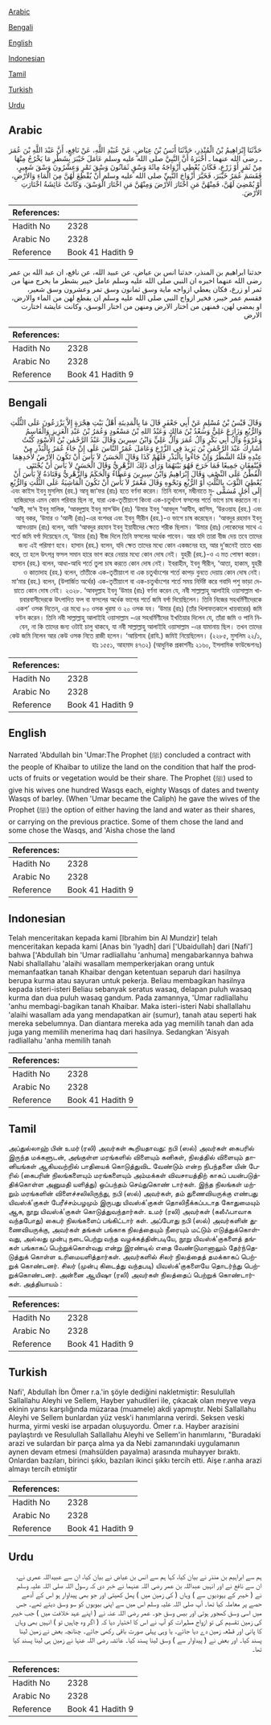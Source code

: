[Arabic](#arabic)

[Bengali](#bengali)

[English](#english)

[Indonesian](#indonesian)

[Tamil](#tamil)

[Turkish](#turkish)

[Urdu](#urdu)

## Arabic


<div dir="rtl" lang="ar" style={{fontSize:'larger',backgroundColor:'#f8f9fa',padding:20}}>
حَدَّثَنَا إِبْرَاهِيمُ بْنُ الْمُنْذِرِ، حَدَّثَنَا أَنَسُ بْنُ عِيَاضٍ، عَنْ عُبَيْدِ اللَّهِ، عَنْ نَافِعٍ، أَنَّ عَبْدَ اللَّهِ بْنَ عُمَرَ ـ رضى الله عنهما ـ أَخْبَرَهُ أَنَّ النَّبِيَّ صلى الله عليه وسلم عَامَلَ خَيْبَرَ بِشَطْرِ مَا يَخْرُجُ مِنْهَا مِنْ ثَمَرٍ أَوْ زَرْعٍ، فَكَانَ يُعْطِي أَزْوَاجَهُ مِائَةَ وَسْقٍ ثَمَانُونَ وَسْقَ تَمْرٍ وَعِشْرُونَ وَسْقَ شَعِيرٍ، فَقَسَمَ عُمَرُ خَيْبَرَ، فَخَيَّرَ أَزْوَاجَ النَّبِيِّ صلى الله عليه وسلم أَنْ يُقْطِعَ لَهُنَّ مِنَ الْمَاءِ وَالأَرْضِ، أَوْ يُمْضِيَ لَهُنَّ، فَمِنْهُنَّ مَنِ اخْتَارَ الأَرْضَ وَمِنْهُنَّ مَنِ اخْتَارَ الْوَسْقَ، وَكَانَتْ عَائِشَةُ اخْتَارَتِ الأَرْضَ‏.‏
</div>
<div style={{backgroundColor:'#f8f9fa',padding:20, marginBottom: 10}}><table> <thead> <tr> <th>References:</th> <th></th> </tr> </thead> <tbody><tr><td>Hadith No</td><td>2328</td></tr><tr><td>Arabic No</td><td>2328</td></tr><tr><td>Reference</td><td>Book 41 Hadith 9</td></tr></tbody></table></div>


<div dir="rtl" lang="ar" style={{fontSize:'larger',backgroundColor:'#f8f9fa',padding:20}}>
حدثنا ابراهيم بن المنذر، حدثنا انس بن عياض، عن عبيد الله، عن نافع، ان عبد الله بن عمر رضى الله عنهما اخبره ان النبي صلى الله عليه وسلم عامل خيبر بشطر ما يخرج منها من ثمر او زرع، فكان يعطي ازواجه ماية وسق ثمانون وسق تمر وعشرون وسق شعير، فقسم عمر خيبر، فخير ازواج النبي صلى الله عليه وسلم ان يقطع لهن من الماء والارض، او يمضي لهن، فمنهن من اختار الارض ومنهن من اختار الوسق، وكانت عايشة اختارت الارض
</div>
<div style={{backgroundColor:'#f8f9fa',padding:20, marginBottom: 10}}><table> <thead> <tr> <th>References:</th> <th></th> </tr> </thead> <tbody><tr><td>Hadith No</td><td>2328</td></tr><tr><td>Arabic No</td><td>2328</td></tr><tr><td>Reference</td><td>Book 41 Hadith 9</td></tr></tbody></table></div>

## Bengali


<div dir="rtl" lang="bn" style={{fontSize:'larger',backgroundColor:'#f8f9fa',padding:20}}>
وَقَالَ قَيْسُ بْنُ مُسْلِمٍ عَنْ أَبِي جَعْفَرٍ قَالَ مَا بِالْمَدِينَةِ أَهْلُ بَيْتِ هِجْرَةٍ إِلاَّ يَزْرَعُونَ عَلَى الثُّلُثِ وَالرُّبُعِ وَزَارَعَ عَلِيٌّ وَسَعْدُ بْنُ مَالِكٍ وَعَبْدُ اللهِ بْنُ مَسْعُودٍ وَعُمَرُ بْنُ عَبْدِ الْعَزِيزِ وَالْقَاسِمُ وَعُرْوَةُ وَآلُ أَبِي بَكْرٍ وَآلُ عُمَرَ وَآلُ عَلِيٍّ وَابْنُ سِيرِينَ وَقَالَ عَبْدُ الرَّحْمٰنِ بْنُ الأَسْوَدِ كُنْتُ أُشَارِكُ عَبْدَ الرَّحْمٰنِ بْنَ يَزِيدَ فِي الزَّرْعِ وَعَامَلَ عُمَرُ النَّاسَ عَلَى إِنْ جَاءَ عُمَرُ بِالْبَذْرِ مِنْ عِنْدِهِ فَلَهُ الشَّطْرُ وَإِنْ جَاءُوا بِالْبَذْرِ فَلَهُمْ كَذَا وَقَالَ الْحَسَنُ لاَ بَأْسَ أَنْ تَكُونَ الأَرْضُ لأَحَدِهِمَا فَيُنْفِقَانِ جَمِيعًا فَمَا خَرَجَ فَهُوَ بَيْنَهُمَا وَرَأَى ذَلِكَ الزُّهْرِيُّ وَقَالَ الْحَسَنُ لاَ بَأْسَ أَنْ يُجْتَنَى الْقُطْنُ عَلَى النِّصْفِ وَقَالَ إِبْرَاهِيمُ وَابْنُ سِيرِينَ وَعَطَاءٌ وَالْحَكَمُ وَالزُّهْرِيُّ وَقَتَادَةُ لاَ بَأْسَ أَنْ يُعْطِيَ الثَّوْبَ بِالثُّلُثِ أَوْ الرُّبُعِ وَنَحْوِهِ وَقَالَ مَعْمَرٌ لاَ بَأْسَ أَنْ تَكُونَ الْمَاشِيَةُ عَلَى الثُّلُثِ وَالرُّبُعِ إِلَى أَجَلٍ مُسَمًّى এবং কাইস ইবনু মুসলিম (রহ.) আবূ জা‘ফর (রাঃ) হতে বর্ণনা করেন। তিনি বলেন, মদ্বীনাতে মুহাজিরদের এমন কোন পরিবার ছিল না, যারা এক-তৃতীয়াংশ কিংবা এক-চতুর্থাংশ ফসলের শর্তে ভাগে চাষ করতেন না। ‘আলী, সা‘দ ইবনু মালিক, ‘আবদুল্লাহ ইবনু মাস‘ঊদ (রাঃ) ‘উমার ইবনু ‘আবদুল ‘আযীয, কাসিম, ‘উরওয়াহ (রহ.) এবং আবূ বকর, ‘উমার ও ‘আলী (রাঃ)-এর বংশধর এবং ইবনু সীরীন (রহ.)-ও ভাগে চাষ করেছেন। ‘আবদুর রহমান ইবনু আসওয়াদ (রাঃ) বলেন, আমি ‘আবদুর রহমান ইবনু ইয়াযীদের ক্ষেতে শরীক ছিলাম। ‘উমার (রাঃ) লোকেদের সাথে এ শর্তে জমি বর্গা দিয়েছেন যে, ‘উমার (রাঃ) বীজ দিলে তিনি ফসলের অর্ধেক পাবেন। আর যদি তারা বীজ দেয় তবে তাদের জন্য এই পরিমাণ হবে। হাসান (রহ.) বলেন, যদি ক্ষেত তাদের মধ্যে কোন একজনের হয়, আর দু’জনেই তাতে খরচ করে, তা হলে উৎপন্ন ফসল সমান হারে ভাগ করে নেয়ার মধ্যে কোন দোষ নেই। যুহরী (রহ.)-ও এ মত পোষণ করেন। হাসান (রহ.) বলেন, আধা-আধি শর্তে তুলা চাষ করতে কোন দোষ নেই। ইবরাহীম, ইবনু সীরীন, ‘আতা, হাকাম, যুহরী ও কাতাদাহ (রহ.) বলেন, তাঁতীকে এক-তৃতীয়াংশ বা এক চতুর্থাংশের শর্তে কাপড় বুনতে দেয়ায় কোন দোষ নেই। মা’মার (রহ.) বলেন, (উপার্জিত অর্থের) এক-তৃতীয়াংশ বা এক-চতুর্থাংশের শর্তে সময় নির্দিষ্ট করে গবাদি পশু ভাড়া দেয়াতে কোন দোষ নেই। ২৩২৮. ‘আবদুল্লাহ ইবনু ‘উমার (রাঃ) বর্ণনা করেন যে, নবী সাল্লাল্লাহু আলাইহি ওয়াসাল্লাম খায়বারবাসীদেরকে উৎপাদিত ফল বা ফসলের অর্ধেক ভাগের শর্তে জমি বর্গা দিয়েছিলেন। তিনি নিজের সহধর্মিণীদেরকে একশ’ ওসক দিতেন, এর মধ্যে ৮০ ওসক খুরমা ও ২০ ওসক যব। ‘উমার (রাঃ) (তাঁর খিলাফতকালে খায়বারের) জমি বণ্টন করেন। তিনি নবী সাল্লাল্লাহু আলাইহি ওয়াসাল্লাম -এর সহধর্মিণীদের ইখতিয়ার দিলেন যে, তাঁরা জমি ও পানি নিবেন, না কি তাদের জন্য ওটাই চালু থাকবে, যা নবী সাল্লাল্লাহু আলাইহি ওয়াসাল্লাম -এর যামানায় ছিল। তখন তাদের কেউ জমি নিলেন আর কেউ ওসক নিতে রাজী হলেন। ‘আয়িশাহ (রাযি.) জমিই নিয়েছিলেন। (২২৮৫, মুসলিম ২২/১, হাঃ ১৫৫১, আহমাদ ৪৭৩২) (আধুনিক প্রকাশনীঃ ২১৬০, ইসলামিক ফাউন্ডেশনঃ)
</div>
<div style={{backgroundColor:'#f8f9fa',padding:20, marginBottom: 10}}><table> <thead> <tr> <th>References:</th> <th></th> </tr> </thead> <tbody><tr><td>Hadith No</td><td>2328</td></tr><tr><td>Arabic No</td><td>2328</td></tr><tr><td>Reference</td><td>Book 41 Hadith 9</td></tr></tbody></table></div>

## English


<div dir="ltr" lang="en" style={{fontSize:'larger',backgroundColor:'#f8f9fa',padding:20}}>
Narrated 'Abdullah bin 'Umar:The Prophet (ﷺ) concluded a contract with the people of Khaibar to utilize the land on the condition that half the products of fruits or vegetation would be their share. The Prophet (ﷺ) used to give his wives one hundred Wasqs each, eighty Wasqs of dates and twenty Wasqs of barley. (When 'Umar became the Caliph) he gave the wives of the Prophet (ﷺ) the option of either having the land and water as their shares, or carrying on the previous practice. Some of them chose the land and some chose the Wasqs, and 'Aisha chose the land
</div>
<div style={{backgroundColor:'#f8f9fa',padding:20, marginBottom: 10}}><table> <thead> <tr> <th>References:</th> <th></th> </tr> </thead> <tbody><tr><td>Hadith No</td><td>2328</td></tr><tr><td>Arabic No</td><td>2328</td></tr><tr><td>Reference</td><td>Book 41 Hadith 9</td></tr></tbody></table></div>

## Indonesian


<div dir="ltr" lang="id" style={{fontSize:'larger',backgroundColor:'#f8f9fa',padding:20}}>
Telah menceritakan kepada kami [Ibrahim bin Al Mundzir] telah menceritakan kepada kami [Anas bin 'Iyadh] dari ['Ubaidullah] dari [Nafi'] bahwa ['Abdullah bin 'Umar radliallahu 'anhuma] mengabarkannya bahwa Nabi shallallahu 'alaihi wasallam memperkerjakan orang untuk memanfaatkan tanah Khaibar dengan ketentuan separuh dari hasilnya berupa kurma atau sayuran untuk pekerja. Beliau membagikan hasilnya kepada isteri-isteri Beliau sebanyak seratus wasaq, delapan puluh wasaq kurma dan dua puluh wasaq gandum. Pada zamannya, 'Umar radliallahu 'anhu membagi-bagikan tanah Khaibar. Maka isteri-isteri Nabi shallallahu 'alaihi wasallam ada yang mendapatkan air (sumur), tanah atau seperti hak mereka sebelumnya. Dan diantara mereka ada yag memilih tanah dan ada juga yang memilih menerima haq dari hasilnya. Sedangkan 'Aisyah radliallahu 'anha memilih tanah
</div>
<div style={{backgroundColor:'#f8f9fa',padding:20, marginBottom: 10}}><table> <thead> <tr> <th>References:</th> <th></th> </tr> </thead> <tbody><tr><td>Hadith No</td><td>2328</td></tr><tr><td>Arabic No</td><td>2328</td></tr><tr><td>Reference</td><td>Book 41 Hadith 9</td></tr></tbody></table></div>

## Tamil


<div dir="ltr" lang="ta" style={{fontSize:'larger',backgroundColor:'#f8f9fa',padding:20}}>
அப்துல்லாஹ் பின் உமர் (ரலி) அவர்கள் கூறியதாவது: நபி (ஸல்) அவர்கள் கைபரில் இருந்த மக்களுடன், அங்குள்ள மரங்களில் விளையும் கனிகள், நிலத்தில் விளையும் தானியங்கள் ஆகியவற்றில் பாதியைக் கொடுத்துவிட வேண்டும் என்ற நிபந்தனை யின் பேரில் (கைபரின் நிலங்களையும் மரங்களையும் அம்மக்கள் விவசாயத்திற் காகப் பயன்படுத்திக்கொள்ள அனுமதி யளித்து) ஒப்பந்தம் செய்துகொண் டார்கள். இந்த நிலங்கள் மற்றும் மரங்களின் விளைச்சலிலிருந்து, நபி (ஸல்) அவர்கள், தம் துணைவியருக்கு எண்பது யிவஸ்க்’குகள் பேரீச்சம்பழமும் இருபது யிவஸ்க்’குகள் தொலிநீக்கப்படாத கோதுமையும் ஆக, நூறு யிவஸ்க்’குகள் கொடுத்துவந்தார்கள். உமர் (ரலி) அவர்கள் (கலீஃபாவாக வந்தபோது) கைபர் நிலங்களைப் பங்கிட்டார் கள். அப்போது நபி (ஸல்) அவர்களின் துணைவியருக்கு, அவர்கள் தங்கள் பங்காக நிலத்தையும் நீரையும் மட்டும் எடுத்துக்கொள்வது, அல்லது முன்பு நடைபெற்று வந்த வழக்கத்தின்படியே, நூறு யிவஸ்க்’குகளைத் தங்கள் பங்காகப் பெற்றுக்கொள்வது என்று இரண்டில் எதை வேண்டுமானாலும் தேர்ந்தெடுத்துக் கொள்ள உரிமையளித்தார்கள். அவர்களில் சிலர் நிலத்தைத் தமக்காகப் பெற்றுக் கொண்டனர். சிலர் (முன்பு கிடைத்து வந்தபடி) யிவஸ்க்’குகளையே தொடர்ந்து பெற்றுக்கொண்டனர். அன்னை ஆயிஷா (ரலி) அவர்கள் நிலத்தைப் பெற்றுக் கொண்டார்கள். அத்தியாயம் :
</div>
<div style={{backgroundColor:'#f8f9fa',padding:20, marginBottom: 10}}><table> <thead> <tr> <th>References:</th> <th></th> </tr> </thead> <tbody><tr><td>Hadith No</td><td>2328</td></tr><tr><td>Arabic No</td><td>2328</td></tr><tr><td>Reference</td><td>Book 41 Hadith 9</td></tr></tbody></table></div>

## Turkish


<div dir="ltr" lang="tr" style={{fontSize:'larger',backgroundColor:'#f8f9fa',padding:20}}>
Nafi', Abdullah İbn Ömer r.a.'in şöyle dediğini nakletmiştir: Resulullah Sallallahu Aleyhi ve Sellem, Hayber yahudileri ile, çıkacak olan meyve veya ekinin yarısı karşılığında müzaraa (muamele) akdi yapmıştır. Nebi Sallallahu Aleyhi ve Sellem bunlardan yüz vesk'i hanımlarına verirdi. Seksen veski hurma, yirmi veski ise arpadan oluşuyordu. Ömer r.a. Hayber arazisini paylaştırdı ve Resulullah Sallallahu Aleyhi ve Sellem'in hanımlarını, "Buradaki arazi ve sulardan bir parça alma ya da Nebi zamanındaki uygulamanın aynen devam etmesi (mahsülden payalma) arasında muhayyer bıraktı. Onlardan bazıları, birinci şıkkı, bazıları ikinci şıkkı tercih etti. Aişe r.anha arazi almayı tercih etmiştir
</div>
<div style={{backgroundColor:'#f8f9fa',padding:20, marginBottom: 10}}><table> <thead> <tr> <th>References:</th> <th></th> </tr> </thead> <tbody><tr><td>Hadith No</td><td>2328</td></tr><tr><td>Arabic No</td><td>2328</td></tr><tr><td>Reference</td><td>Book 41 Hadith 9</td></tr></tbody></table></div>

## Urdu


<div dir="rtl" lang="ur" style={{fontSize:'larger',backgroundColor:'#f8f9fa',padding:20}}>
ہم سے ابراہیم بن منذر نے بیان کیا، کہا ہم سے انس بن عیاض نے بیان کیا، ان سے عبیداللہ عمری نے، ان سے نافع نے اور انہیں عبداللہ بن عمر رضی اللہ عنہما نے خبر دی کہ رسول اللہ صلی اللہ علیہ وسلم نے ( خیبر کے یہودیوں سے ) وہاں ( کی زمین میں ) پھل کھیتی اور جو بھی پیداوار ہو اس کے آدھے حصے پر معاملہ کیا تھا۔ آپ صلی اللہ علیہ وسلم اس میں سے اپنی بیویوں کو سو وسق دیتے تھے۔ جس میں اسی وسق کھجور ہوتی اور بیس وسق جو۔ عمر رضی اللہ عنہ نے ( اپنے عہد خلافت میں ) جب خیبر کی زمین تقسیم کی تو ازواج مطہرات کو آپ نے اس کا اختیار دیا کہ ( اگر وہ چاہیں تو ) انہیں بھی وہاں کا پانی اور قطعہ زمین دے دیا جائے۔ یا وہی پہلی صورت باقی رکھی جائے۔ چنانچہ بعض نے زمین لینا پسند کیا۔ اور بعض نے ( پیداوار سے ) وسق لینا پسند کیا۔ عائشہ رضی اللہ عنہا نے زمین ہی لینا پسند کیا تھا۔
</div>
<div style={{backgroundColor:'#f8f9fa',padding:20, marginBottom: 10}}><table> <thead> <tr> <th>References:</th> <th></th> </tr> </thead> <tbody><tr><td>Hadith No</td><td>2328</td></tr><tr><td>Arabic No</td><td>2328</td></tr><tr><td>Reference</td><td>Book 41 Hadith 9</td></tr></tbody></table></div>